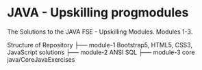 # JAVA - Upskilling progmodules

The Solutions to the JAVA FSE - Upskilling Modules.
Modules 1-3.

Structure of Repository
├── module-1 Bootstrap5, HTML5, CSS3, JavaScript solutions
├── module-2 ANSI SQL
├── module-3 core java/CoreJavaExercises
